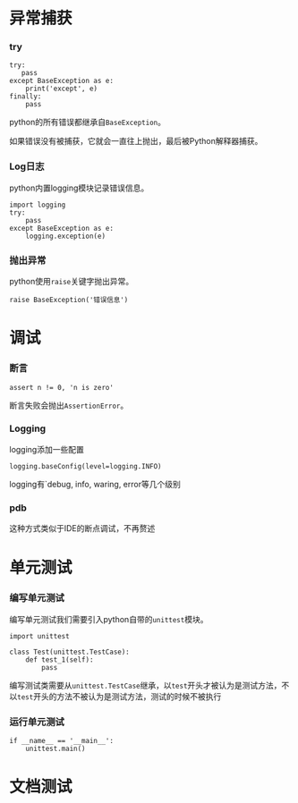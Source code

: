 # 异常捕获

### try

```
try:
   pass
except BaseException as e:
    print('except', e)
finally:
    pass
```

python的所有错误都继承自`BaseException`。

如果错误没有被捕获，它就会一直往上抛出，最后被Python解释器捕获。

### Log日志

python内置logging模块记录错误信息。

```
import logging
try:
    pass
except BaseException as e:
    logging.exception(e)
```

### 抛出异常

python使用`raise`关键字抛出异常。

```
raise BaseException('错误信息')
```

# 调试

### 断言

```
assert n != 0, 'n is zero'
```

断言失败会抛出`AssertionError`。

### Logging

logging添加一些配置

```
logging.baseConfig(level=logging.INFO)
```

logging有\`debug, info, waring, error等几个级别

### pdb

这种方式类似于IDE的断点调试，不再赘述

# 单元测试

### 编写单元测试

编写单元测试我们需要引入python自带的`unittest`模块。

```
import unittest

class Test(unittest.TestCase):
    def test_1(self):
        pass
```

 编写测试类需要从`unittest.TestCase`继承，以`test`开头才被认为是测试方法，不以`test`开头的方法不被认为是测试方法，测试的时候不被执行

### 运行单元测试

```
if __name__ == '__main__':
    unittest.main()
```

# 文档测试























